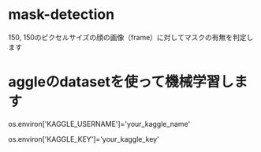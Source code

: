 # mask-detection
150, 150のピクセルサイズの顔の画像（frame）に対してマスクの有無を判定します

# aggleのdatasetを使って機械学習します
os.environ['KAGGLE_USERNAME']='your_kaggle_name'

os.environ['KAGGLE_KEY']='your_kaggle_key'
